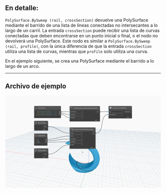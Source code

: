 ## En detalle:
`PolySurface.BySweep (rail, crossSection)` devuelve una PolySurface mediante el barrido de una lista de líneas conectadas no intersecantes a lo largo de un carril. La entrada `crossSection` puede recibir una lista de curvas conectadas que deben encontrarse en un punto inicial o final, o el nodo no devolverá una PolySurface. Este nodo es similar a `PolySurface.BySweep (rail, profile)`, con la única diferencia de que la entrada `crossSection` utiliza una lista de curvas, mientras que `profile` solo utiliza una curva.

En el ejemplo siguiente, se crea una PolySurface mediante el barrido a lo largo de un arco.


___
## Archivo de ejemplo

![PolySurface.BySweep](./Autodesk.DesignScript.Geometry.PolySurface.BySweep_img.jpg)
